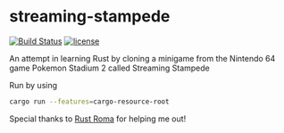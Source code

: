 # streaming-stampede
[![Build Status](https://travis-ci.org/Pomettini/streaming-stampede.svg?branch=master)](https://travis-ci.org/Pomettini/streaming-stampede)
[![license](http://img.shields.io/badge/license-MIT-blue.svg)](https://github.com/svenstaro/ggez/blob/master/LICENSE)


An attempt in learning Rust by cloning a minigame from the Nintendo 64 game Pokemon Stadium 2 called Streaming Stampede

Run by using
```bash
cargo run --features=cargo-resource-root
```
Special thanks to [Rust Roma](https://www.meetup.com/it-IT/Rust-Roma/) for helping me out!
